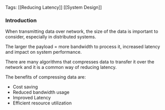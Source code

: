 
Tags: [[Reducing Latency]] [[System Design]]

### Introduction

When transmitting data over network, the size of the data is important to consider, especially in distributed systems.

The larger the payload = more bandwidth to process it, increased latency and impact on system performance.

There are many algorithms that compresses data to transfer it over the network and it is a common way of reducing latency.

The benefits of compressing data are:

- Cost saving
- Reduced bandwidth usage
- Improved Latency
- Efficient resource utilization


